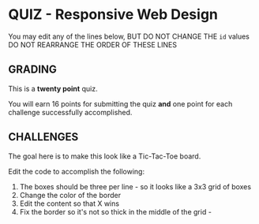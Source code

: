 # QUIZ - Responsive Web Design
    
You may edit any of the lines below, BUT
DO NOT CHANGE THE `id` values
DO NOT REARRANGE THE ORDER OF THESE LINES


## GRADING

This is a **twenty point** quiz.

You will earn 16 points for submitting the quiz **and** one point for each challenge successfully accomplished.


## CHALLENGES

The goal here is to make this look like a Tic-Tac-Toe board. 

Edit the code to accomplish the following:

1. The boxes should be three per line - so it looks like a 3x3 grid of boxes
1. Change the color of the border
1. Edit the content so that X wins
1. Fix the border so it's not so thick in the middle of the grid - 
